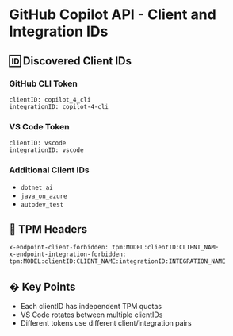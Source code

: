 # GitHub Copilot API - Client and Integration IDs

## 🆔 Discovered Client IDs

### GitHub CLI Token
```
clientID: copilot_4_cli
integrationID: copilot-4-cli
```

### VS Code Token
```
clientID: vscode
integrationID: vscode
```

### Additional Client IDs
- `dotnet_ai`
- `java_on_azure` 
- `autodev_test`

## 🔄 TPM Headers
```
x-endpoint-client-forbidden: tpm:MODEL:clientID:CLIENT_NAME
x-endpoint-integration-forbidden: tpm:MODEL:clientID:CLIENT_NAME:integrationID:INTEGRATION_NAME
```

## � Key Points
- Each clientID has independent TPM quotas
- VS Code rotates between multiple clientIDs
- Different tokens use different client/integration pairs
